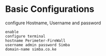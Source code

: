 # Basic Configurations
configure Hostname, Username and password
```
enable
configure terminal
hostname Perimeter-FireWall
username admin password Simba
domain-name simba.co.ke
```
